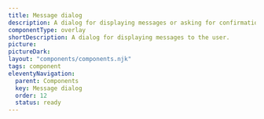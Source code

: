 ```yaml
---
title: Message dialog
description: A dialog for displaying messages or asking for confirmation.
componentType: overlay
shortDescription: A dialog for displaying messages to the user.
picture:
pictureDark:
layout: "components/components.njk"
tags: component
eleventyNavigation:
  parent: Components
  key: Message dialog
  order: 12
  status: ready
---
```

